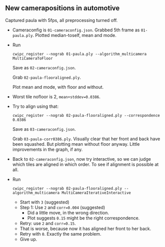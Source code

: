## New camerapositions in automotive

Captured paula with 5fps, all preprocessing turned off.

- Cameraconfig is `01-cameraconfig.json`. Grabbed 5th frame as `01-paula.ply`. Plotted median-toself, mean and mode.
- Run
  ```
  cwipc_register --nograb 01-paula.ply --algorithm_multicamera MultiCameraToFloor
  ```
  
  Save as `02-cameraconfig.json`.
  
  Grab `02-paula-flooraligned.ply`.
  
  Plot mean and mode, with floor and without.
  
- Worst tile nofloor is 2, `mean+stddev=0.0386`.
- Try to align using that:
  ```
  cwipc_register --nograb 02-paula-flooraligned.ply --correspondence 0.0386
  ```
  
  Save as `03-cameraconfig.json`.
  
  Grab `03-paula-corr0386.ply`. Visually clear that her front and back have been squashed. But plotting mean without floor anyway.
  Little improvements in the graph, if any.
- Back to `02-cameraconfig.json`, now try interactive, so we can judge which tiles are aligned in which order. To see if alignment is possible at all.
- Run
  ```
  cwipc_register --nograb 02-paula-flooraligned.ply --algorithm_multicamera MultiCameraIterativeInteractive
  ```
  - Start with `3` (suggested)
  - Step 1: Use `2` and `corr=0.004` (suggested)
	  - Did a little move, in the wrong direction.
	  - Plot suggests `0.15` might be the right correspondence.
  - Retry: use `2` and `corr=0.15`.
  - That is worse, because now it has aligned her front to her back.
  - Retry with `0`. Exactly the same problem.
  - Give up.
  
  

